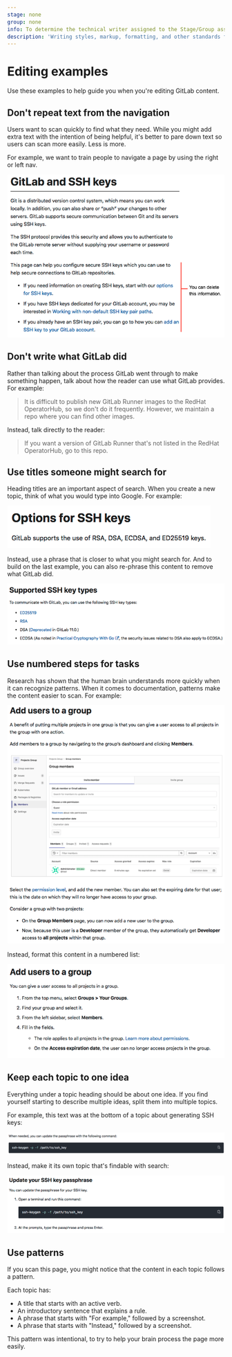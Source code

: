 ```yaml
---
stage: none
group: none
info: To determine the technical writer assigned to the Stage/Group associated with this page, see https://about.gitlab.com/handbook/engineering/ux/technical-writing/#assignments
description: 'Writing styles, markup, formatting, and other standards for GitLab Documentation.'
---
```


# Editing examples

Use these examples to help guide you when you're editing GitLab content.

## Don't repeat text from the navigation

Users want to scan quickly to find what they need. While you might
add extra text with the intention of being helpful, it's better to
pare down text so users can scan more easily. Less is more.

For example, we want to train people to navigate a page by using the right or left nav.

![Remove extra text](img/remove_extra_text.png)

## Don't write what GitLab did

Rather than talking about the process GitLab went through to make something happen,
talk about how the reader can use what GitLab provides. For example:

> It is difficult to publish new GitLab Runner images to the RedHat OperatorHub, so we don't do it frequently.
> However, we maintain a repo where you can find other images.

Instead, talk directly to the reader:

> If you want a version of GitLab Runner that's not listed in the RedHat OperatorHub,
> go to this repo.

## Use titles someone might search for

Heading titles are an important aspect of search. When you create
a new topic, think of what you would type into Google. For example:

![Use descriptive titles](img/use_descriptive_titles_1.png)

Instead, use a phrase that is closer to what you might search for.
And to build on the last example, you can also re-phrase this content to remove
what GitLab did.

![Use descriptive titles](img/use_descriptive_titles_2.png)

## Use numbered steps for tasks

Research has shown that the human brain understands more quickly when it can recognize patterns.
When it comes to documentation, patterns make the content easier to scan. For example:

![Re-do as task](img/redo_as_task.png)

Instead, format this content in a numbered list:

![Task example](img/task_example.png)

## Keep each topic to one idea

Everything under a topic heading should be about one idea. If you find
yourself starting to describe multiple ideas, split them into multiple topics.

For example, this text was at the bottom of a topic about generating SSH keys:

![Sentence about resetting SSH passphrase](img/make_its_own_topic_1.png)

Instead, make it its own topic that's findable with search:

![A standalone task instead](img/make_its_own_topic_2.png)

## Use patterns

If you scan this page, you might notice that the content in each topic follows a pattern.

Each topic has:

- A title that starts with an active verb.
- An introductory sentence that explains a rule.
- A phrase that starts with "For example," followed by a screenshot.
- A phrase that starts with "Instead," followed by a screenshot.

This pattern was intentional, to try to help your brain process the page more easily.
